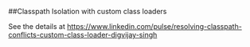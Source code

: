 ##Classpath Isolation with custom class loaders

See the details at https://www.linkedin.com/pulse/resolving-classpath-conflicts-custom-class-loader-digvijay-singh
